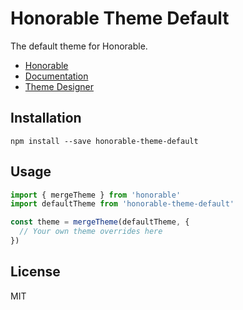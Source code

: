 # Honorable Theme Default

The default theme for Honorable.

- [Honorable](https://honorable.design)
- [Documentation](https://docs.honorable.design)
- [Theme Designer](https://design.honorable.design)

## Installation

`npm install --save honorable-theme-default`

## Usage

```jsx
import { mergeTheme } from 'honorable'
import defaultTheme from 'honorable-theme-default'

const theme = mergeTheme(defaultTheme, {
  // Your own theme overrides here
})
```

## License

MIT
